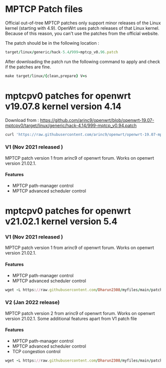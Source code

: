 # MPTCP Patch files

Official out-of-tree MPTCP patches only support minor releases of the Linux kernel (starting with 4.9). OpenWrt uses patch releases of that Linux kernel. Because of this reason, you can't use the patches from the official website.

The patch should be in the following location : 
```ruby 
target/linux/generic/hack-5.4/999-mptcp_v0.96.patch
```
After downloading the patch run the following command to apply and check if the patches are fine.
```ruby 
make target/linux/{clean,prepare} V=s
```

# mptcpv0 patches for openwrt v19.07.8 kernel version 4.14

Download from : https://github.com/arinc9/openwrt/blob/openwrt-19.07-mptcpv0/target/linux/generic/hack-4.14/999-mptcp_v0.94.patch

```ruby 
curl 'https://raw.githubusercontent.com/arinc9/openwrt/openwrt-19.07-mptcpv0/target/linux/generic/hack-4.14/999-mptcp_v0.94.patch' -o target/linux/generic/hack-4.14/999-mptcp_v0.94.patch
```

### V1 (Nov 2021 released )

MPTCP patch version 1 from arinc9 of openwrt forum. Works on openwrt version 21.02.1. 

#### Features
* MPTCP path-manager control
* MPTCP advanced scheduler control


# mptcpv0 patches for openwrt v21.02.1 kernel version 5.4

### V1 (Nov 2021 released )

MPTCP patch version 1 from arinc9 of openwrt forum. Works on openwrt version 21.02.1. 

#### Features
* MPTCP path-manager control
* MPTCP advanced scheduler control

```ruby
wget -L https://raw.githubusercontent.com/Dharun2308/myfiles/main/patch_files/openwrt_v19.07.8_kernel_4.14/v1/999-mptcp_v0.94.patch
```

### V2 (Jan 2022 release)

MPTCP patch version 2 from arinc9 of openwrt forum. Works on openwrt version 21.02.1. Some additional features apart from V1 patch file

#### Features
* MPTCP path-manager control
* MPTCP advanced scheduler control
* TCP congestion control

```ruby
wget -L https://raw.githubusercontent.com/Dharun2308/myfiles/main/patch_files/openwrt_v21.02.1_kernel_5.4/v2/999-mptcp_v0.96.patch
```
